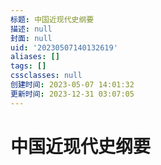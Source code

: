 ```yaml
---
标题: 中国近现代史纲要
描述: null
封面: null
uid: '20230507140132619'
aliases: []
tags: []
cssclasses: null
创建时间: 2023-05-07 14:01:32
更新时间: 2023-12-31 03:07:05
---
```


# 中国近现代史纲要
